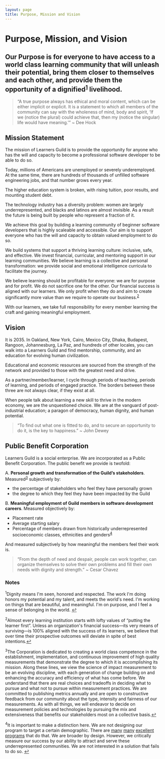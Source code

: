 ```yaml
---
layout: page
title: Purpose, Mission and Vision
---
```


# Purpose, Mission, and Vision

## Our Purpose is for everyone to have access to a world class learning community that will unleash their potential, bring them closer to themselves and each other, and provide them the opportunity of a dignified<sup name="a1">[1](#f1)</sup> livelihood.

> “A true purpose always has ethical and moral content, which can be either implicit or explicit. It is a statement to which all members of the community can say with the wholeness of mind, body and spirit, ‘If we (notice the plural) could achieve that, then my (notice the singular) life would have meaning.’” ~ Dee Hock

## Mission Statement

The mission of Learners Guild is to provide the opportunity for anyone who has the will and capacity to become a professional software developer to be able to do so.

Today, millions of Americans are unemployed or severely underemployed. At the same time, there are hundreds of thousands of unfilled software engineering jobs, and that number grows every year.

The higher education system is broken, with rising tuition, poor results, and mounting student debt.

The technology industry has a diversity problem: women are largely underrepresented, and blacks and latinos are almost invisible. As a result the future is being built by people who represent a fraction of it.

We achieve this goal by building a learning community of beginner software developers that is highly scaleable and accessible. Our aim is to support everyone who has the will and capacity to obtain valued employment to do so.

We build systems that support a thriving learning culture: inclusive, safe, and effective. We invest financial, curricular, and mentoring support in our learning communities. We believe learning is a collective and personal transformation: we provide social and emotional intelligence curricula to facilitate the journey.

We believe learning should be profitable for everyone: we are for purpose and for profit. We do not sacrifice one for the other. Our financial success is aligned with our learners. We only profit when they do and aim to create significantly more value than we require to operate our business.<sup name="a2">[2](#f2)</sup>

With our learners, we take full responsibility for every member learning the craft and gaining meaningful employment.

## Vision

It is 2035. In Oakland, New York, Cairo, Mexico City, Dhaka, Budapest, Rangoon, Johannesburg, La Paz, and hundreds of other locales, you can walk into a Learners Guild and find mentorship, community, and an education for evolving human civilization.

Educational and economic resources are sourced from the strength of the network and provided to those with the greatest need and drive.

As a partner/member/learner, I cycle through periods of teaching, periods of learning, and periods of engaged practice. The borders between these three are not always clear, if they exist at all.

When people talk about learning a new skill to thrive in the modern economy, we are the unquestioned choice. We are at the vanguard of post-industrial education; a paragon of democracy, human dignity, and human potential.

> “To find out what one is fitted to do, and to secure an opportunity to do it, is the key to happiness.” ~ John Dewey

## Public Benefit Corporation

Learners Guild is a social enterprise. We are incorporated as a Public Benefit Corporation. The public benefit we provide is twofold:

A. **Personal growth and transformation of the Guild’s stakeholders**. Measured<sup name="a3">[3](#f3)</sup> subjectively by:
  * the percentage of stakeholders who feel they have personally grown
  * the degree to which they feel they have been impacted by the Guild

B. **Meaningful employment of Guild members in software development careers**. Measured objectively by:
  * Placement rate
  * Average starting salary
  * Percentage of members drawn from historically underrepresented socioeconomic classes, ethnicities and genders<sup name="a4">[4](#f4)</sup>

  And measured subjectively by how meaningful the members feel their work is.

> “From the depth of need and despair, people can work together, can organize themselves to solve their own problems and fill their own needs with dignity and strength.” ~ Cesar Chavez

### Notes

<sup name="f1">1</sup>Dignity means I'm seen, honored and respected. The work I'm doing honors my potential and my talent, and meets the world's need. I'm working on things that are beautiful, and meaningful. I'm on purpose, and I feel a sense of belonging in the world. [↩](#a1)

<sup name="f2">2</sup>Almost every learning institution starts with lofty values of “putting the learner first”. Unless an organization's financial success—its very means of surviving—is 100% aligned with the success of its learners, we believe that over time their prospective outcomes will deviate in spite of best intentions.[↩](#a2)

<sup name="f3">3</sup>The Corporation is dedicated to creating a world class competence in the establishment, implementation, and continuous improvement of high quality measurements that demonstrate the degree to which it is accomplishing its mission. Along these lines, we view the science of impact measurement to be an evolving discipline, with each generation of change building on and enhancing the accuracy and efficiency of what has come before. We understand that there are real choices and tradeoffs in deciding what to pursue and what not to pursue within measurement practices. We are committed to publishing metrics annually and are open to constructive feedback from our community about the type, intensity and fairness of our measurements. As with all things, we will endeavor to decide on measurement policies and technologies by pursuing the mix and extensiveness that benefits our stakeholders most on a collective basis.[↩](#a3)

<sup name="f4">4</sup>It is important to make a distinction here. We are not designing our program to target a certain demographic. There are [many][link1] [many][link2] [excellent][link3] [programs][link4] that do that. We are broader by design. However, we critically measure our success by our ability to attract and serve these underrepresented communities. We are not interested in a solution that fails to do so.
[↩](#a4)

[link1]: http://www.blackgirlscode.com/
[link2]: http://www.yearup.org/
[link3]: http://www.yeswecode.org/
[link4]: http://www.codeforprogress.org/
